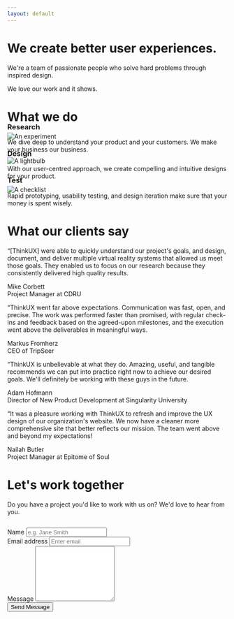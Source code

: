 ```yaml
---
layout: default
---
```


<div class="jumbotron">
  <div class="jumbo-header">
    <h1 class="text-center">We create better user experiences.</h1>
    <p class="text-center">We're a team of passionate people who solve hard problems through inspired design.</p>
    <p class="text-center">We love our work and it shows.</p>
  </div>
</div>
<div class="container">

  <div class="row">
    <div class="col-xs-12">
      <h1 class="text-center">What we do</h1>
    </div>
  </div>

  <div class="row">
    <div class="col-xs-12 col-sm-4">
      <div class="feature">
        <div class="text-center">
          <img class="feature-icon" src="{{ site.baseurl }}/images/experiment-icon.svg" alt="An experiment">
        </div>
        <h3 class="text-center" style="margin-top:-40px">Research</h3>
        <p>We dive deep to understand your product and your customers. We make your business our business.</p>
      </div>
    </div>
    <div class="col-xs-12 col-sm-4">
      <div class="feature">
        <div class="text-center" style="margin-top:-5px;">
          <img class="feature-icon" src="{{ site.baseurl }}/images/light-icon.svg" alt="A lightbulb">
        </div>
        <h3 class="text-center" style="margin-top:-35px">Design</h3>
        <p>With our user-centred approach, we create compelling and intuitive designs for your product.</p>
      </div>
    </div>
    <div class="col-xs-12 col-sm-4">
      <div class="feature">
        <div class="text-center">
          <img class="feature-icon" src="{{ site.baseurl }}/images/notes-icon.svg" alt="A checklist">
        </div>
        <h3 class="text-center" style="margin-top:-40px">Test</h3>
        <p>Rapid prototyping, usability testing, and design iteration make sure that your money is spent wisely.</p>
      </div>
    </div>
  </div>
  
  
  <div class="row landing-page-section">
    <div class="col-xs-12">
      <h1 class="text-center">What our clients say</h1>
    </div>
  </div>
  
  <div class="row">
    <div class="col-xs-12 col-sm-6">
      <div class="testimonial">
        <p>
          <span class="dropcap">“</span>[ThinkUX] were able to quickly understand our project's goals, and design, document, and deliver multiple virtual reality systems that allowed us meet those goals. They enabled us to focus on our research because they consistently delivered high quality results.
        </p>
        <div class="attribution">
          <div class="attr-name">
            Mike Corbett
          </div>
          <div class="attr-title">
            Project Manager at CDRU
          </div>
        </div>
      </div>
    </div>
    <div class="col-xs-12 col-sm-6">
      <div class="testimonial">
        <p>
          <span class="dropcap">“</span>ThinkUX went far above expectations. Communication was fast, open, and precise. The work was performed faster than promised, with regular check-ins and feedback based on the agreed-upon milestones, and the execution went above the deliverables in meaningful ways.
        </p>
        <div class="attribution">
          <div class="attr-name">
            Markus Fromherz
          </div>
          <div class="attr-title">
            CEO of TripSeer
          </div>
        </div>
      </div>
    </div>
  </div>
  
  <div class="row">
    <div class="col-xs-12 col-sm-6">
      <div class="testimonial">
        <p>
          <span class="dropcap">“</span>ThinkUX is unbelievable at what they do. Amazing, useful, and tangible recommends we can put into practice right now to achieve our desired goals. We'll definitely be working with these guys in the future.
        </p>
        <div class="attribution">
          <div class="attr-name">
            Adam Hofmann
          </div>
          <div class="attr-title">
            Director of New Product Development at Singularity University
          </div>
        </div>
      </div>
    </div>
    <div class="col-xs-12 col-sm-6">
      <div class="testimonial">
        <p>
          <span class="dropcap">“</span>It was a pleasure working with ThinkUX to refresh and improve the UX design of our organization's website. We now have a cleaner more comprehensive site that better reflects our mission. The team went above and beyond my expectations!
        </p>
        <div class="attribution">
          <div class="attr-name">
            Nailah Butler
          </div>
          <div class="attr-title">
            Project Manager at Epitome of Soul
          </div>
        </div>
      </div>
    </div>
  </div>
  
  <div class="row landing-page-section">
    <div class="col-xs-12">
      <h1 class="text-center">Let's work together</h1>
      <p class="section-subheading">Do you have a project you'd like to work with us on? We'd love to hear from you.</p>
    </div>
  </div>
  
  <div class="row" style="margin-top:2em;">
    <div class="col-xs-8 col-xs-offset-2 col-sm-4 col-sm-offset-4">
      <form action="https://formspree.io/info@thinkux.ca" method="POST">
        <div class="form-group row">
          <label for="name">Name</label>
          <input type="text" class="form-control" name="name" placeholder="e.g. Jane Smith" required>
        </div>
        <div class="form-group row">
          <label for="_replyto">Email address</label>
          <input type="text" class="form-control" name="_subject" placeholder="Enter email" required>
        </div>
        <div class="form-group row">
          <label for="_message">Message</label>
          <textarea rows="8" name="_message" class="form-control"></textarea>
        </div>
        <div class="form-group row">
          <input type="submit" class="btn-block" value="Send Message">
        </div>
      </form>
    </div>
  </div>
  
</div>
